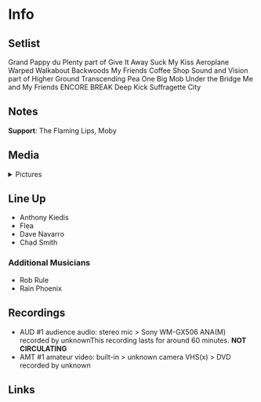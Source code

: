 # Info

## Setlist

Grand Pappy du Plenty part of
Give It Away
Suck My Kiss
Aeroplane
Warped
Walkabout
Backwoods
My Friends
Coffee Shop
Sound and Vision part of
Higher Ground
Transcending
Pea
One Big Mob
Under the Bridge
Me and My Friends
ENCORE BREAK
Deep Kick
Suffragette City

## Notes

**Support**: The Flaming Lips, Moby

## Media 

<details>
  <summary>Pictures</summary>
  <!--<img alt="Setlist" title="Setlist" src="_.jpg" height="200" />-->
</details>

## Line Up

* Anthony Kiedis
* Flea
* Dave Navarro
* Chad Smith

### Additional Musicians

* Rob Rule  
* Rain Phoenix

## Recordings

* AUD #1 audience audio: stereo mic > Sony WM-GX506 ANA(M) recorded by unknownThis recording lasts for around 60 minutes. **NOT CIRCULATING**   
* AMT #1 amateur video: built-in > unknown camera VHS(x) > DVD recorded by unknown

## Links

